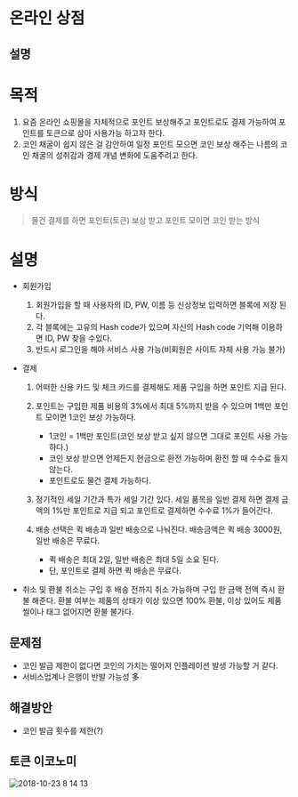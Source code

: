 # 온라인 상점
## 설명

# 목적
1. 요즘 온라인 쇼핑몰을 자체적으로 포인트 보상해주고 포인트로도 결제 가능하여 포인트를 토큰으로 삼아 사용가능 하고자 한다.
2. 코인 채굴이 쉽지 않은 걸 감안하여 일정 포인트 모으면 코인 보상 해주는 나름의 코인 채굴의 성취감과 경제 개념 변화에 도움주려고 한다.

# 방식
>물건 결제를 하면 포인트(토큰) 보상 받고 포인트 모이면 코인 받는 방식

# 설명

* 회원가입
	1. 회원가입을 할 때 사용자의 ID, PW, 이름 등 신상정보 입력하면 블록에 저장 된다.
	2. 각 블록에는 고유의 Hash code가 있으며 자신의 Hash code 기억해 이용하면 ID, PW 찾을 수있다.
	3. 반드시 로그인을 해야 서비스 사용 가능(비회원은 사이트 자체 사용 가능 불가)

* 결제
	1. 어떠한 신용 카드 및 체크 카드를 결제해도 제품 구입을 하면 포인트 지급 된다.

	2. 포인트는 구입한 제품 비용의 3%에서 최대 5%까지 받을 수 있으며 1백만 포인트 모이면 1코인 보상 가능하다.

		* 1코인 = 1백만 포인트(코인 보상 받고 싶지 않으면 그대로 포인트 사용 가능 하다.)
		* 코인 보상 받으면 언제든지 현금으로 환전 가능하며 환전 할 때 수수료 들지 않는다.
		* 포인트로도 물건 결제 가능하다.

	3. 정기적인 세일 기간과 특가 세일 기간 있다. 세일 품목을 일반 결제 하면 결제 금액의 1%만 포인트로 지급 되고 포인트로 결제하면 수수료 1%가 들어간다.

	4. 배송 선택은 퀵 배송과 일반 배송으로 나눠진다. 배송금액은 퀵 배송 3000원, 일반 배송은 무료다.
		* 퀵 배송은 최대 2일, 일반 배송은 최대 5일 소요 된다.
		* 단, 포인트로 결제 하면 퀵 배송은 무료다.

* 취소 및 환불
	취소는 구입 후 배송 전까지 취소 가능하며 구입 한 금액 전액 즉시 환불 해준다. 환불 여부는 제품의 상태가 이상 있으면 100% 환불, 이상 있어도 제품 씰이나 태그 없어지면 환불 불가다.

## 문제점
* 코인 발급 제한이 없다면 코인의 가치는 떨어져 인플레이션 발생 가능할 거 같다.
* 서비스업계나 은행이 반발 가능성 多
## 해결방안
* 코인 발급 횟수를 제한(?)

## 토큰 이코노미

![2018-10-23 8 14 13](https://user-images.githubusercontent.com/39510214/47356866-3c832680-d700-11e8-88ab-fa3d4e0695b7.png)
